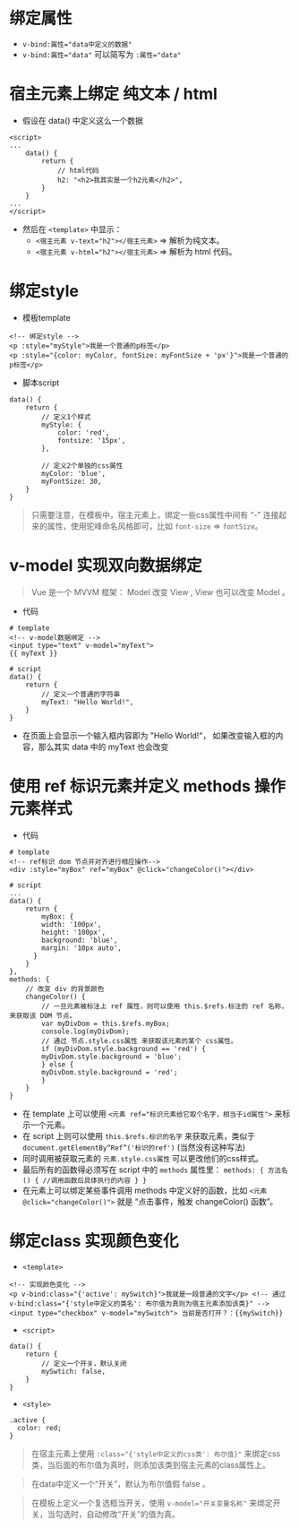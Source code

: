 # 绑定属性
* `v-bind:属性="data中定义的数据"`
* `v-bind:属性="data"` 可以简写为 `:属性="data"`

# 宿主元素上绑定 纯文本 / html 
* 假设在 data() 中定义这么一个数据
```
<script>
...
    data() {
        return {
            // html代码
            h2: "<h2>我其实是一个h2元素</h2>",
        }
    }
...
</script>
```
* 然后在 `<template>` 中显示：
    * `<宿主元素 v-text="h2"></宿主元素>` => 解析为纯文本。
    * `<宿主元素 v-html="h2"></宿主元素>` => 解析为 html 代码。

# 绑定style
* 模板template
```
<!-- 绑定style -->
<p :style="myStyle">我是一个普通的p标签</p>
<p :style="{color: myColor, fontSize: myFontSize + 'px'}">我是一个普通的p标签</p>
```

* 脚本script
```
data() {
    return {
        // 定义1个样式
        myStyle: {
            color: 'red',
            fontsize: '15px',
        },

        // 定义2个单独的css属性
        myColor: 'blue',
        myFontSize: 30,
    }
}
```

> 只需要注意，在模板中，宿主元素上，绑定一些css属性中间有 “-” 连接起来的属性，使用驼峰命名风格即可，比如 `font-size` => `fontSize`。

# v-model 实现双向数据绑定
> Vue 是一个 MVVM 框架： Model 改变 View , View 也可以改变 Model 。

* 代码
```
# template
<!-- v-model数据绑定 -->
<input type="text" v-model="myText">
{{ myText }}

# script
data() {
    return {
        // 定义一个普通的字符串
        myText: "Hello World!",
    }
}
```

* 在页面上会显示一个输入框内容即为 "Hello World!"， 如果改变输入框的内容，那么其实 data 中的 myText 也会改变

# 使用 ref 标识元素并定义 methods 操作元素样式
* 代码
```
# template
<!-- ref标识 dom 节点并对齐进行相应操作-->
<div :style="myBox" ref="myBox" @click="changeColor()"></div>

# script
...
data() {
    return {
        myBox: {
        width: '100px',
        height: '100px',
        background: 'blue',
        margin: '10px auto',
      }
    }
},
methods: {
    // 改变 div 的背景颜色
    changeColor() {
        // 一旦元素被标注上 ref 属性，则可以使用 this.$refs.标注的 ref 名称，来获取该 DOM 节点。
        var myDivDom = this.$refs.myBox;
        console.log(myDivDom);
        // 通过 节点.style.css属性 来获取该元素的某个 css属性。
        if (myDivDom.style.background == 'red') {
        myDivDom.style.background = 'blue';
        } else {
        myDivDom.style.background = 'red';
        }
    }
}
```

* 在 template 上可以使用 `<元素 ref="标识元素给它取个名字，相当于id属性">` 来标示一个元素。
* 在 script 上则可以使用 `this.$refs.标识的名字` 来获取元素，类似于 `document.getElementBy“Ref”('标识的ref')` (当然没有这种写法)
* 同时调用被获取元素的 `元素.style.css属性` 可以更改他们的css样式。
* 最后所有的函数得必须写在 script 中的 `methods` 属性里： `methods: { 方法名() { //调用函数后具体执行的内容 } }`
* 在元素上可以绑定某些事件调用 methods 中定义好的函数，比如 `<元素 @click="changeColor()">` 就是 “点击事件，触发 changeColor() 函数”。


# 绑定class 实现颜色变化
* `<template>`
```
<!-- 实现颜色变化 -->
<p v-bind:class="{'active': mySwitch}">我就是一段普通的文字</p> <!-- 通过 v-bind:class="{'style中定义的类名': 布尔值为真则为宿主元素添加该类}" -->
<input type="checkbox" v-model="mySwitch"> 当前是否打开？：{{mySwitch}}
```
* `<script>`
```
data() {
    return {
        // 定义一个开关，默认关闭
        mySwtich: false,
    }
}
```
* `<style>`
```
.active {
  color: red;
}
```

> 在宿主元素上使用 `:class="{'style中定义的css类': 布尔值}"` 来绑定css类，当后面的布尔值为真时，则添加该类到宿主元素的class属性上。

> 在data中定义一个“开关”，默认为布尔值假 false 。

> 在模板上定义一个复选框当开关，使用 `v-model="开关变量名称"` 来绑定开关，当勾选时，自动修改“开关”的值为真。
